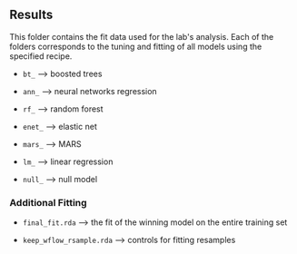 ## Results

This folder contains the fit data used for the lab's analysis. Each of the folders corresponds to the tuning and fitting of all models using the specified recipe. 

- `bt_` --> boosted trees

- `ann_` --> neural networks regression

- `rf_` --> random forest

- `enet_` --> elastic net

- `mars_` --> MARS

- `lm_` --> linear regression

- `null_` --> null model

### Additional Fitting

- `final_fit.rda` --> the fit of the winning model on the entire training set

- `keep_wflow_rsample.rda` --> controls for fitting resamples
